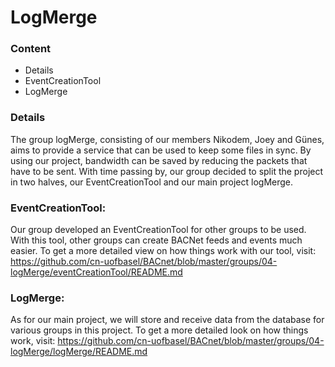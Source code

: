 # LogMerge 

### Content

* Details
* EventCreationTool
* LogMerge

### Details
The group logMerge, consisting of our members Nikodem, Joey and Günes, aims to provide a service that can be used to keep some files in sync. By using our project, bandwidth can be saved by reducing the packets that have to be sent.
With time passing by, our group decided to split the project in two halves, our EventCreationTool and our main project logMerge. 

### EventCreationTool: 

Our group developed an EventCreationTool for other groups to be used. With this tool, other groups can create BACNet feeds and events much easier. To get a more detailed view on how things work with our tool, visit: https://github.com/cn-uofbasel/BACnet/blob/master/groups/04-logMerge/eventCreationTool/README.md

### LogMerge:

As for our main project,  we will store and receive data from the database for various groups in this project. To get a more detailed look on how things work, visit: https://github.com/cn-uofbasel/BACnet/blob/master/groups/04-logMerge/logMerge/README.md


